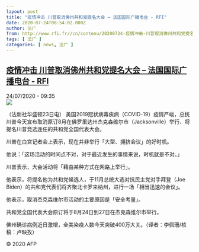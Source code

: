 ```yaml
---
layout: post
title: "疫情冲击 川普取消佛州共和党提名大会 – 法国国际广播电台 - RFI"
date: 2020-07-24T08:54:02.000Z
author: 法广
from: http://www.rfi.fr//cn/contenu/20200724-疫情冲击-川普取消佛州共和党提名大会
tags: [ 法广 ]
categories: [ news, 法广 ]
---
```

<!--1595580842000-->
[疫情冲击 川普取消佛州共和党提名大会 – 法国国际广播电台 - RFI](http://www.rfi.fr//cn/contenu/20200724-%E7%96%AB%E6%83%85%E5%86%B2%E5%87%BB-%E5%B7%9D%E6%99%AE%E5%8F%96%E6%B6%88%E4%BD%9B%E5%B7%9E%E5%85%B1%E5%92%8C%E5%85%9A%E6%8F%90%E5%90%8D%E5%A4%A7%E4%BC%9A)
------

<div>
<div>24/07/2020 - 09:35</div><img src="https://s.rfi.fr/media/display/d2f94600-cd88-11ea-b77e-005056bf87d6/w:310/p:16x9/int0011b.200724153505.jpg"><div class="t-content__body u-clearfix"><div class="m-interstitial"></div><p>（法新社华盛顿23日电）    美国2019冠状病毒疾病（COVID-19）疫情严峻，总统川普今天宣布取消原订8月在佛罗里达州杰克森维尔市（Jacksonville）举行、将提名川普竞选连任的共和党全国代表大会。</p><p>    川普在白宫记者会上表示，现在并非举行「大型、拥挤会议」的好时机。</p><p>    他说：「这场活动的时间点不对，对于最近发生的事情来说，时机就是不对。」</p><p>    川普表示，大会活动将「藉由某种方式在网路上举行」。</p><p>    他表示，将提名他为共和党候选人，于11月总统大选对抗民主党对手拜登（Joe Biden）的共和党代表们将齐聚北卡罗来纳州，进行一场「相当迅速的会议」。</p><p>    他表示，取消杰克森维尔市活动的主要原因是「安全考量」。</p><p>    共和党全国代表大会原订将于8月24日到27日在杰克森维尔市举行。</p><p>    佛州确诊病例近日激增，全美染疫人数今天突破400万大关。（译者：李佩珊/核稿：卢映孜）</p><p class="t-copyright">© 2020 AFP</p>        </div>
</div>
